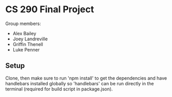 # CS 290 Final Project

Group members:
- Alex Bailey
- Joey Landreville
- Griffin Thenell
- Luke Penner

## Setup
Clone, then make sure to run 'npm install' to get the dependencies and have handlebars installed globally so 'handlebars' can be run directly in the terminal (required for build script in package.json).
